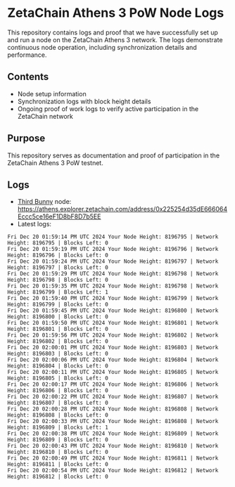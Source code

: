 # ZetaChain Athens 3 PoW Node Logs
This repository contains logs and proof that we have successfully set up and run a node on the ZetaChain Athens 3 network. The logs demonstrate continuous node operation, including synchronization details and performance.

## Contents
- Node setup information
- Synchronization logs with block height details
- Ongoing proof of work logs to verify active participation in the ZetaChain network

## Purpose
This repository serves as documentation and proof of participation in the ZetaChain Athens 3 PoW testnet.

## Logs

- [Third Bunny](https://thirdbunny.xyz/) node: https://athens.explorer.zetachain.com/address/0x225254d35dE666064Eccc5ce16eF1D8bF8D7b5EE
- Latest logs:
```
Fri Dec 20 01:59:14 PM UTC 2024 Your Node Height: 8196795 | Network Height: 8196795 | Blocks Left: 0
Fri Dec 20 01:59:19 PM UTC 2024 Your Node Height: 8196796 | Network Height: 8196796 | Blocks Left: 0
Fri Dec 20 01:59:24 PM UTC 2024 Your Node Height: 8196797 | Network Height: 8196797 | Blocks Left: 0
Fri Dec 20 01:59:29 PM UTC 2024 Your Node Height: 8196798 | Network Height: 8196798 | Blocks Left: 0
Fri Dec 20 01:59:35 PM UTC 2024 Your Node Height: 8196798 | Network Height: 8196799 | Blocks Left: 1
Fri Dec 20 01:59:40 PM UTC 2024 Your Node Height: 8196799 | Network Height: 8196799 | Blocks Left: 0
Fri Dec 20 01:59:45 PM UTC 2024 Your Node Height: 8196800 | Network Height: 8196800 | Blocks Left: 0
Fri Dec 20 01:59:50 PM UTC 2024 Your Node Height: 8196801 | Network Height: 8196801 | Blocks Left: 0
Fri Dec 20 01:59:56 PM UTC 2024 Your Node Height: 8196802 | Network Height: 8196802 | Blocks Left: 0
Fri Dec 20 02:00:01 PM UTC 2024 Your Node Height: 8196803 | Network Height: 8196803 | Blocks Left: 0
Fri Dec 20 02:00:06 PM UTC 2024 Your Node Height: 8196804 | Network Height: 8196804 | Blocks Left: 0
Fri Dec 20 02:00:11 PM UTC 2024 Your Node Height: 8196805 | Network Height: 8196805 | Blocks Left: 0
Fri Dec 20 02:00:17 PM UTC 2024 Your Node Height: 8196806 | Network Height: 8196806 | Blocks Left: 0
Fri Dec 20 02:00:22 PM UTC 2024 Your Node Height: 8196807 | Network Height: 8196807 | Blocks Left: 0
Fri Dec 20 02:00:28 PM UTC 2024 Your Node Height: 8196808 | Network Height: 8196808 | Blocks Left: 0
Fri Dec 20 02:00:33 PM UTC 2024 Your Node Height: 8196808 | Network Height: 8196809 | Blocks Left: 1
Fri Dec 20 02:00:38 PM UTC 2024 Your Node Height: 8196809 | Network Height: 8196809 | Blocks Left: 0
Fri Dec 20 02:00:43 PM UTC 2024 Your Node Height: 8196810 | Network Height: 8196810 | Blocks Left: 0
Fri Dec 20 02:00:49 PM UTC 2024 Your Node Height: 8196811 | Network Height: 8196811 | Blocks Left: 0
Fri Dec 20 02:00:54 PM UTC 2024 Your Node Height: 8196812 | Network Height: 8196812 | Blocks Left: 0
```
